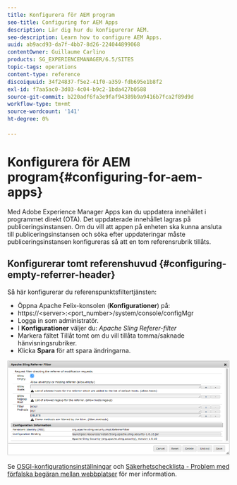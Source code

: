 ```yaml
---
title: Konfigurera för AEM program
seo-title: Configuring for AEM Apps
description: Lär dig hur du konfigurerar AEM.
seo-description: Learn how to configure AEM Apps.
uuid: ab9acd93-da7f-4bb7-8d26-224044899068
contentOwner: Guillaume Carlino
products: SG_EXPERIENCEMANAGER/6.5/SITES
topic-tags: operations
content-type: reference
discoiquuid: 34f24837-f5e2-41f0-a359-fdb695e1b8f2
exl-id: f7aa5ac0-3d03-4c04-b9c2-1bda427b0588
source-git-commit: b220adf6fa3e9faf94389b9a9416b7fca2f89d9d
workflow-type: tm+mt
source-wordcount: '141'
ht-degree: 0%

---
```


# Konfigurera för AEM program{#configuring-for-aem-apps}

Med Adobe Experience Manager Apps kan du uppdatera innehållet i programmet direkt (OTA). Det uppdaterade innehållet lagras på publiceringsinstansen. Om du vill att appen på enheten ska kunna ansluta till publiceringsinstansen och söka efter uppdateringar måste publiceringsinstansen konfigureras så att en tom referensrubrik tillåts.

## Konfigurerar tomt referenshuvud {#configuring-empty-referrer-header}

Så här konfigurerar du referenspunktsfiltertjänsten:

* Öppna Apache Felix-konsolen (**Konfigurationer**) på:
* https://&lt;server>:&lt;port_number>/system/console/configMgr
* Logga in som administratör.
* I **Konfigurationer** väljer du: *Apache Sling Referer-filter*
* Markera fältet Tillåt tomt om du vill tillåta tomma/saknade hänvisningsrubriker.
* Klicka **Spara** för att spara ändringarna.

![chlimage_1-58](assets/chlimage_1-58a.png)

Se [OSGI-konfigurationsinställningar](/help/sites-deploying/osgi-configuration-settings.md) och [Säkerhetschecklista - Problem med förfalska begäran mellan webbplatser](/help/sites-administering/security-checklist.md#protect-against-cross-site-request-forgery) för mer information.
